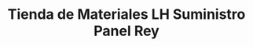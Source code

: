 ---
title: "Tienda de Materiales LH Suministro Panel Rey"
url: /puerto-escondido/tienda-de-materiales-lh-suministro-panel-rey/
shop: comercio
---
